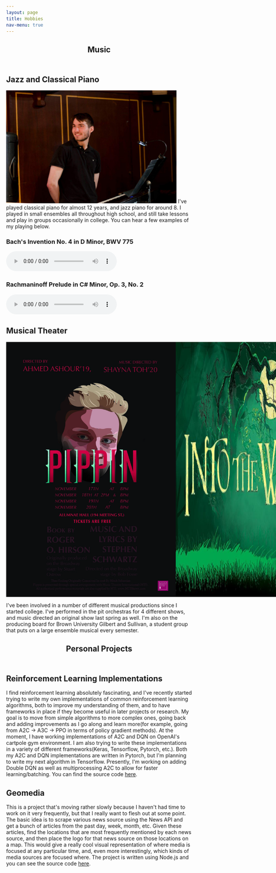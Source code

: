 ```yaml
---
layout: page
title: Hobbies
nav-menu: true
---
```


<section id="one" markdown="1">

<div class="inner">
  <header class="major">
    <h1>Music</h1>
  </header>
  </div>

<div class="inner">
  <h2> Jazz and Classical Piano </h2>
  <p>
  <img class="imbox" src="/assets/images/piano_pic.JPG" width="462" height="306" alt="Picture of me playing piano in a pit orchestra">
  I've played classical piano for almost 12 years, and jazz piano for around 8. I played in small ensembles all throughout high school, and still take lessons and play in groups occasionally in college. You can hear a few examples of my playing below.
  </p>
  <h3> Bach's Invention No. 4 in D Minor, BWV 775 </h3>
  <audio controls="controls" src="/assets/audio/bach_invention_in_d_minor.mp3">
    Your browser does not support the html5 audio tag
  </audio>
  <h3> Rachmaninoff Prelude in C# Minor, Op. 3, No. 2</h3>
  <audio controls="controls" src="/assets/audio/rach_prelude.mp3">
    Your browser does not support the html5 audio tag
  </audio>
  </div>

<div class="inner">
  <h2> Musical Theater</h2>
  <div class="row" style="display:flex; justify-content:space-between;">
  <img width="461" height="691" src="/assets/images/pippin.jpeg" alt="Poster for BUG's production of Pippin">
  <img width="461" height="691" src="/assets/images/into_the_woods.jpg" alt="Poster for BUG's production of the 25th Annual Putnam County Spelling Bee">
  <img width="461" height="691" src="/assets/images/bugs.png" alt="poster for Brown University Gilbert and Sullivan">
  </div>
  <p>
  I've been involved in a number of different musical productions since I started college. I've performed in the pit orchestras for 4 different shows, and music directed an original show last spring as well. I'm also on the producing board for Brown University Gilbert and Sullivan, a student group that puts on a large ensemble musical every semester.
  </p>
  </div>

  <div class="inner">
    <header class="major">
      <h1>Personal Projects</h1>
    </header>
    </div>

  <div class="inner">
    <h2>Reinforcement Learning Implementations</h2>
    <p>
    I find reinforcement learning absolutely fascinating, and I've recently started trying to write my own implementations of common reinforcement learning
    algorithms, both to improve my understanding of them, and to have frameworks in place if they become useful in later projects or research. My goal is to move from
    simple algorithms to more complex ones, going back and adding improvements as I go along and learn more(for example, going from A2C -> A3C -> PPO in terms of
    policy gradient methods). At the moment, I have working implementations of A2C and DQN on OpenAI's cartpole gym environment. I am also trying to write these
    implementations in a variety of different frameworks(Keras, Tensorflow, Pytorch, etc.). Both my A2C and DQN implementations are written in Pytorch, but I'm planning
    to write my next algorithm in Tensorflow. Presently, I'm working on adding Double DQN as well as multiprocessing A2C to allow for faster learning/batching. You can find
    the source code <a href="https://github.com/danieldritter/RL_Implementations">here</a>.
    </p>
  </div>

  <div class="inner">
  <h2> Geomedia </h2>
  <p>
  This is a project that's moving rather slowly because I haven't had time to work on it very frequently, but that I really want to flesh out at some point. The basic idea is to scrape various news source using the News API and get a bunch of articles from the past day, week, month, etc. Given these articles, find the locations that are most frequently mentioned by each news source, and then place the logo for that news source on those locations on a map. This would give a really cool visual representation of where media is focused at any particular time, and, even more interestingly, which kinds of media sources are focused where. The project is written using Node.js and you can see the source code <a href="https://github.com/danieldritter/Geomedia.git">here</a>.
  </p>
  </div>
  </section>
